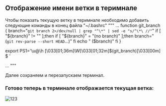 ## Отображение имени ветки в теримнале
Чтобы показать текущую ветку в теримнале необходимо добавить следующие команды в конец файла "~/.bashrc"
"""
...
function git_branch {
  branch="`git branch 2>/dev/null | grep "^\*" | sed -e "s/^\*\ //"`"
  if [ "${branch}" != "" ];then
      if [ "${branch}" = "(no branch)" ];then
          branch="(`git rev-parse --short HEAD`...)"
      fi
      echo " ($branch)"
  fi
}
 
export PS1='\u@\h \[\033[01;36m\]\W\[\033[01;32m\]$(git_branch)\[\033[00m\] \$ '

...
"""

Далее сохраняем и перезапускаем терминал.

### Готово теперь в терминале отображается текущая ветка:
![123](https://user-images.githubusercontent.com/60873925/171570693-8b7ebea2-3ac3-423e-8cbc-bf8f1de1a842.png)
